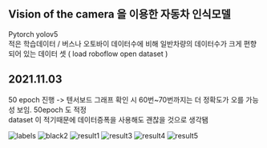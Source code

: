 ## Vision of the camera 을 이용한 자동차 인식모델

Pytorch yolov5 
<br>
적은 학습데이터 / 버스나 오토바이 데이터수에 비해 일반차량의 데이터수가 크게 편향되어 있는 데이터 셋 ( load roboflow open dataset )

## 2021.11.03 
50 epoch 진행 -> 텐서보드 그래프 확인 시 60번~70번까지는 더 정확도가 오를 가능성 보임. 50epoch 도 적정 <br>
dataset 이 적기때문에 데이터증폭을 사용해도 괜찮을 것으로 생각됌

![labels](https://user-images.githubusercontent.com/77665102/140021035-0ff3712e-9b5d-4e0e-9237-389d81c1e9ef.jpg)
![black2](https://user-images.githubusercontent.com/77665102/140021033-0a04299c-a8b1-4d2a-8dbc-380e434f71f0.jpg)
![result1](https://user-images.githubusercontent.com/77665102/140021036-adffde46-0cd5-4d52-a308-8cbf87bad8ff.png)
![result3](https://user-images.githubusercontent.com/77665102/140021039-9d6d0b2b-228a-4f56-a35d-4fea40fae9a4.png)
![result4](https://user-images.githubusercontent.com/77665102/140021043-d6302667-ff62-4b9b-a2d2-bdb01a7a72ce.png)
![result5](https://user-images.githubusercontent.com/77665102/140021044-492c66b5-861b-4468-99b0-03c27e2c46f0.png)
